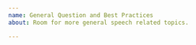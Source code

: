 ```yaml
---
name: General Question and Best Practices
about: Room for more general speech related topics.

---
```



